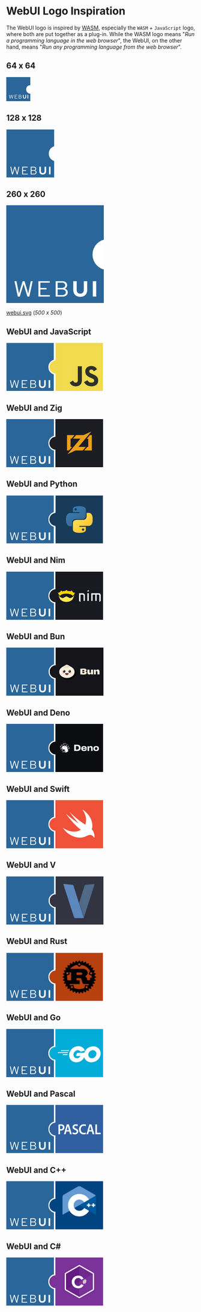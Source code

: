 # WebUI Logo Inspiration

The WebUI logo is inspired by [WASM](https://webassembly.org/), especially the `WASM` + `JavaScript` logo, where both are put together as a plug-in. While the WASM logo means "_Run a programming language in the web browser_", the WebUI, on the other hand, means "_Run any programming language from the web browser_".

## 64 x 64

![Logo](webui_64.png)

## 128 x 128

![Logo](webui_128.png)

## 260 x 260

![Logo](webui_260.png)

[webui.svg](webui.svg) (_500 x 500_)

## WebUI and JavaScript

![Logo](webui_javascript.png)

## WebUI and Zig

![Logo](webui_zig.png)

## WebUI and Python

![Logo](webui_python.png)

## WebUI and Nim

![Logo](webui_nim.png)

## WebUI and Bun

![Logo](webui_bun.png)

## WebUI and Deno

![Logo](webui_deno.png)

## WebUI and Swift

![Logo](webui_swift.png)

## WebUI and V

![Logo](webui_v.png)

## WebUI and Rust

![Logo](webui_rust.png)

## WebUI and Go

![Logo](webui_go.png)

## WebUI and Pascal

![Logo](webui_pascal.png)

## WebUI and C++

![Logo](webui_cpp.png)

## WebUI and C#

![Logo](webui_csharp.png)

